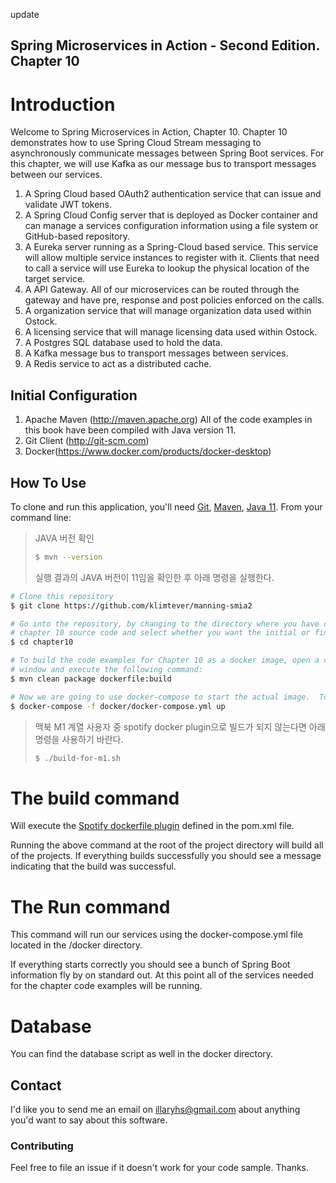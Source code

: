 update
## Spring Microservices in Action - Second Edition. Chapter 10

# Introduction
Welcome to Spring Microservices in Action, Chapter 10.  Chapter 10 demonstrates how to use Spring Cloud Stream messaging to asynchronously communicate messages between Spring Boot services. For this chapter, we will use Kafka as our message bus to transport messages between our services.

1. A Spring Cloud based OAuth2 authentication service that can issue and validate JWT tokens.  
2. A Spring Cloud Config server that is deployed as Docker container and can manage a services configuration information using a file system or GitHub-based repository.
3. A Eureka server running as a Spring-Cloud based service. This service will allow multiple service instances to register with it. Clients that need to call a service will use Eureka to lookup the physical location of the target service.
4. A API Gateway. All of our microservices can be routed through the gateway and have pre, response and post policies enforced on the calls.
5. A organization service that will manage organization data used within Ostock.
6. A licensing service that will manage licensing data used within Ostock.
7. A Postgres SQL database used to hold the data.
8. A Kafka message bus to transport messages between services.
9. A Redis service to act as a distributed cache.

## Initial Configuration
1.	Apache Maven (http://maven.apache.org)  All of the code examples in this book have been compiled with Java version 11.
2.	Git Client (http://git-scm.com)
3.  Docker(https://www.docker.com/products/docker-desktop)


## How To Use

To clone and run this application, you'll need [Git](https://git-scm.com), [Maven](https://maven.apache.org/), [Java 11](https://www.oracle.com/technetwork/java/javase/downloads/jdk11-downloads-5066655.html). From your command line:
> JAVA 버전 확인
> ```bash
> $ mvn --version
> ```
> 실행 결과의 JAVA 버전이 11임을 확인한 후 아래 명령을 실행한다.
```bash
# Clone this repository
$ git clone https://github.com/klimtever/manning-smia2

# Go into the repository, by changing to the directory where you have downloaded the 
# chapter 10 source code and select whether you want the initial or final configuration
$ cd chapter10

# To build the code examples for Chapter 10 as a docker image, open a command-line 
# window and execute the following command:
$ mvn clean package dockerfile:build

# Now we are going to use docker-compose to start the actual image.  To start the docker image, stay in the directory containing  your chapter 10 source code and  Run the following command: 
$ docker-compose -f docker/docker-compose.yml up
```

> 맥북 M1 계열 사용자 중 spotify docker plugin으로 빌드가 되지 않는다면 아래 명령을 사용하기 바란다.
> ```bash
> $ ./build-for-m1.sh
> ```

# The build command

Will execute the [Spotify dockerfile plugin](https://github.com/spotify/dockerfile-maven) defined in the pom.xml file.  

 Running the above command at the root of the project directory will build all of the projects.  If everything builds successfully you should see a message indicating that the build was successful.

# The Run command

This command will run our services using the docker-compose.yml file located in the /docker directory. 

If everything starts correctly you should see a bunch of Spring Boot information fly by on standard out.  At this point all of the services needed for the chapter code examples will be running.

# Database
You can find the database script as well in the docker directory.

## Contact

I'd like you to send me an email on <illaryhs@gmail.com> about anything you'd want to say about this software.

### Contributing
Feel free to file an issue if it doesn't work for your code sample. Thanks.
